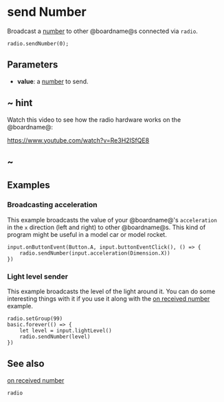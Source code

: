 # send Number

Broadcast a [number](/types/number) to other @boardname@s connected via ``radio``.

```sig
radio.sendNumber(0);
```

## Parameters

* **value**: a [number](/types/number) to send.

## ~ hint

Watch this video to see how the radio hardware works on the @boardname@:

https://www.youtube.com/watch?v=Re3H2ISfQE8

## ~

## Examples

### Broadcasting acceleration

This example broadcasts the value of your @boardname@'s ``acceleration``
in the `x` direction (left and right) to other @boardname@s.  This kind
of program might be useful in a model car or model rocket.

```blocks
input.onButtonEvent(Button.A, input.buttonEventClick(), () => {
    radio.sendNumber(input.acceleration(Dimension.X))
})
```

### Light level sender

This example broadcasts the level of the light around it.
You can do some interesting things with it if you use it along with the
[on received number](/reference/radio/on-received-number) example.

```blocks
radio.setGroup(99)
basic.forever(() => {
    let level = input.lightLevel()
    radio.sendNumber(level)
})
```

## See also

[on received number](/reference/radio/on-received-number)

```package
radio
```